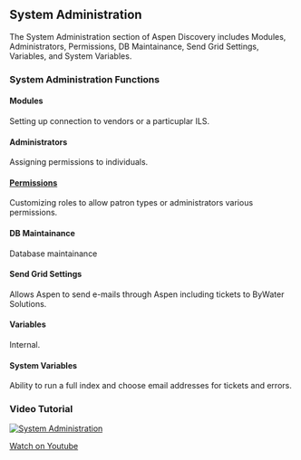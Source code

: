 ## System Administration

The System Administration section of Aspen Discovery includes Modules, Administrators, Permissions, DB Maintainance, Send Grid Settings, Variables, and System Variables.

### System Administration Functions

#### Modules
Setting up connection to vendors or a particuplar ILS.
#### Administrators
Assigning permissions to individuals.
#### [Permissions](/Admin/HelpManual?page=Permissions)
Customizing roles to allow patron types or administrators various permissions.
#### DB Maintainance
Database maintainance
#### Send Grid Settings
Allows Aspen to send e-mails through Aspen including tickets to ByWater Solutions.
#### Variables
Internal.
#### System Variables
Ability to run a full index and choose email addresses for tickets and errors.


### Video Tutorial

[![System Administration](/manual/images/System-Admin-System-Reports.jpg)](https://youtu.be/yfmmSB7J_s4)

[Watch on Youtube](https://youtu.be/yfmmSB7J_s4)
